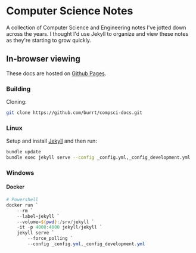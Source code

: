 # Computer Science Notes

A collection of Computer Science and Engineering notes I've jotted down across the years.
I thought I'd use Jekyll to organize and view these notes as they're starting to grow quickly.

## In-browser viewing

These docs are hosted on [Github Pages](https://burrt.github.io/compsci-docs/).

### Building

Cloning:

```sh
git clone https://github.com/burrt/compsci-docs.git
```

### Linux

Setup and install [Jekyll](#https://jekyllrb.com/docs/) and then run:

```bash
bundle update
bundle exec jekyll serve --config _config.yml,_config_development.yml
```

### Windows

#### Docker

```powershell
# Powershell
docker run `
    --rm `
    --label=jekyll `
    --volume=${pwd}:/srv/jekyll `
    -it -p 4000:4000 jekyll/jekyll `
    jekyll serve `
        --force_polling `
        --config _config.yml,_config_development.yml
```
